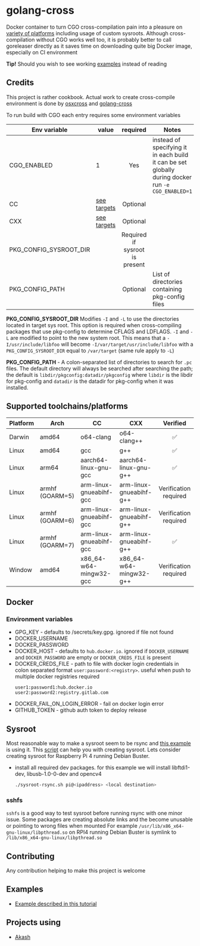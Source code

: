 # golang-cross

Docker container to turn CGO cross-compilation pain into a pleasure on [variety of platforms](#supported-toolchains/platforms) including usage of custom sysroots. 
Although cross-compilation without CGO works well too,
it is probably better to call goreleaser directly as it saves time on downloading quite big Docker image, especially on CI environment

**Tip!**
Should you wish to see working [examples](#examples) instead of reading
## Credits
This project is rather cookbook. Actual work to create cross-compile environment is done by [osxcross](https://github.com/tpoechtrager/osxcross) and [golang-cross](https://github.com/gythialy/golang-cross)

To run build with CGO each entry requires some environment variables

Env variable | value | required | Notes
---|---|:---:|---
CGO_ENABLED|1|Yes|instead of specifying it in each build it can be set globally during docker run `-e CGO_ENABLED=1`
CC| [see targets](#supported-toolchains/platforms) | Optional |
CXX| [see targets](#supported-toolchains/platforms)| Optional |
PKG_CONFIG_SYSROOT_DIR| | Required if sysroot is present |
PKG_CONFIG_PATH| | Optional | List of directories containing pkg-config files

**PKG_CONFIG_SYSROOT_DIR** Modifies `-I`  and `-L` to use the directories located in target sys root.
This option is required when cross-compiling packages that use pkg-config to determine CFLAGS and LDFLAGS. 
`-I` and `-L` are modified to point to the new system root.
This means that a `-I/usr/include/libfoo` will become `-I/var/target/usr/include/libfoo`
with a `PKG_CONFIG_SYSROOT_DIR` equal to `/var/target` (same rule apply to `-L`)

**PKG_CONFIG_PATH** - A colon-separated list of directories to search for `.pc` files.
The default directory will always be searched after searching the path;
the default is `libdir/pkgconfig:datadir/pkgconfig` where `libdir` is the libdir
for pkg-config and `datadir` is the datadir for pkg-config when it was installed.

## Supported toolchains/platforms
Platform | Arch | CC | CXX | Verified
---|---|---|---|:---:|
Darwin|amd64|o64-clang|o64-clang++|✅
Linux|amd64|gcc|g++|✅
Linux|arm64|aarch64-linux-gnu-gcc|aarch64-linux-gnu-g++|✅
Linux|armhf (GOARM=5)|arm-linux-gnueabihf-gcc|arm-linux-gnueabihf-g++|Verification required
Linux|armhf (GOARM=6)|arm-linux-gnueabihf-gcc|arm-linux-gnueabihf-g++|Verification required
Linux|armhf (GOARM=7)|arm-linux-gnueabihf-gcc|arm-linux-gnueabihf-g++|✅
Window|amd64|x86_64-w64-mingw32-gcc|x86_64-w64-mingw32-g++|Verification required

## Docker
### Environment variables
- GPG_KEY - defaults to /secrets/key.gpg. ignored if file not found
- DOCKER_USERNAME
- DOCKER_PASSWORD
- DOCKER_HOST - defaults to `hub.docker.io`. ignored if `DOCKER_USERNAME` and `DOCKER_PASSWORD` are empty or `DOCKER_CREDS_FILE` is present
- DOCKER_CREDS_FILE - path to file with docker login credentials in colon separated format `user:password:<registry>`. useful when push to multiple docker registries required
    ```
    user1:password1:hub.docker.io
    user2:password2:registry.gitlab.com
    ```
- DOCKER_FAIL_ON_LOGIN_ERROR - fail on docker login error
- GITHUB_TOKEN - github auth token to deploy release

## Sysroot
Most reasonable way to make a sysroot seem to be rsync and [this example](https://github.com/troian/golang-cross-example) is using it.
This [script](https://github.com/troian/golang-cross/blob/master/scripts/sysroot-rsync.sh) can help you with creating sysroot.
Lets consider creating sysroot for Raspberry Pi 4 running Debian Buster.
- install all required dev packages. for this example we will install libftdi1-dev, libusb-1.0-0-dev and opencv4
  ```bash
  ./sysroot-rsync.sh pi@<ipaddress> <local destination>
  ``` 

### sshfs
`sshfs` is a good way to test sysroot before running rsync with one minor issue.
Some packages are creating absolute links and the become unusable or pointing to wrong files when mounted
For example `/usr/lib/x86_x64-gnu-linux/libpthread.so` on RPI4 running Debian Buster is symlink to `/lib/x86_x64-gnu-linux/libpthread.so`
 

## Contributing
Any contribution helping to make this project is welcome

## Examples
 - [Example described in this tutorial](https://github.com/troian/golang-cross-example)

## Projects using
 - [Akash](https://github.com/ovrclk/akash)
